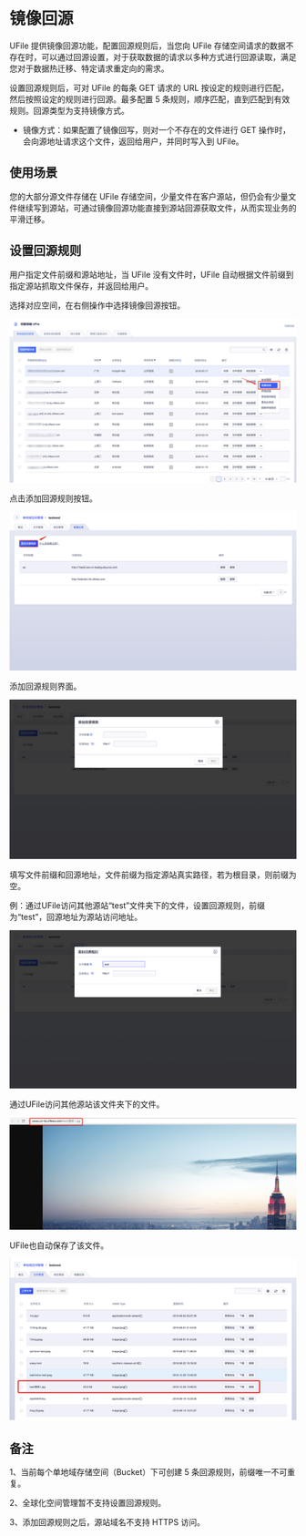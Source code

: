 # 镜像回源

UFile 提供镜像回源功能，配置回源规则后，当您向 UFile 存储空间请求的数据不存在时，可以通过回源设置，对于获取数据的请求以多种方式进行回源读取，满足您对于数据热迁移、特定请求重定向的需求。

设置回源规则后，可对 UFile 的每条 GET 请求的 URL 按设定的规则进行匹配，然后按照设定的规则进行回源。最多配置 5 条规则，顺序匹配，直到匹配到有效规则。回源类型为支持镜像方式。

* 镜像方式：如果配置了镜像回写，则对一个不存在的文件进行 GET 操作时，会向源地址请求这个文件，返回给用户，并同时写入到 UFile。

## 使用场景

您的大部分源文件存储在 UFile 存储空间，少量文件在客户源站，但仍会有少量文件继续写到源站，可通过镜像回源功能直接到源站回源获取文件，从而实现业务的平滑迁移。

## 设置回源规则

用户指定文件前缀和源站地址，当 UFile 没有文件时，UFile 自动根据文件前缀到指定源站抓取文件保存，并返回给用户。

选择对应空间，在右侧操作中选择镜像回源按钮。

![](/images/镜像回源.png)

点击添加回源规则按钮。

![](/images/guide/点击回源规则v4.png)

添加回源规则界面。

![](/images/guide/添加回源规则界面v4.png)

填写文件前缀和回源地址，文件前缀为指定源站真实路径，若为根目录，则前缀为空。

例：通过UFile访问其他源站“test”文件夹下的文件，设置回源规则，前缀为“test”，回源地址为源站访问地址。

![](/images/guide/设置前缀为test.png)

通过UFile访问其他源站该文件夹下的文件。

![](/images/访问源站文件.jpg)

UFile也自动保存了该文件。

![](/images/guide/镜像下载-文件列表v4.png)


## 备注

1、当前每个单地域存储空间（Bucket）下可创建 5 条回源规则，前缀唯一不可重复。

2、全球化空间管理暂不支持设置回源规则。

3、添加回源规则之后，源站域名不支持 HTTPS 访问。
